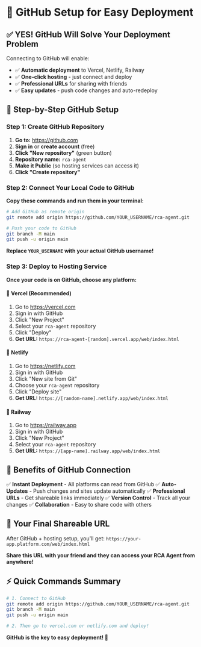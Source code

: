 # 🚀 GitHub Setup for Easy Deployment

## ✅ **YES! GitHub Will Solve Your Deployment Problem**

Connecting to GitHub will enable:
- ✅ **Automatic deployment** to Vercel, Netlify, Railway
- ✅ **One-click hosting** - just connect and deploy
- ✅ **Professional URLs** for sharing with friends
- ✅ **Easy updates** - push code changes and auto-redeploy

## 🎯 **Step-by-Step GitHub Setup**

### **Step 1: Create GitHub Repository**
1. **Go to:** https://github.com
2. **Sign in** or **create account** (free)
3. **Click "New repository"** (green button)
4. **Repository name:** `rca-agent`
5. **Make it Public** (so hosting services can access it)
6. **Click "Create repository"**

### **Step 2: Connect Your Local Code to GitHub**

**Copy these commands and run them in your terminal:**

```bash
# Add GitHub as remote origin
git remote add origin https://github.com/YOUR_USERNAME/rca-agent.git

# Push your code to GitHub
git branch -M main
git push -u origin main
```

**Replace `YOUR_USERNAME` with your actual GitHub username!**

### **Step 3: Deploy to Hosting Service**

**Once your code is on GitHub, choose any platform:**

#### **🚀 Vercel (Recommended)**
1. Go to https://vercel.com
2. Sign in with GitHub
3. Click "New Project"
4. Select your `rca-agent` repository
5. Click "Deploy"
6. **Get URL:** `https://rca-agent-[random].vercel.app/web/index.html`

#### **🌟 Netlify**
1. Go to https://netlify.com
2. Sign in with GitHub
3. Click "New site from Git"
4. Choose your `rca-agent` repository
5. Click "Deploy site"
6. **Get URL:** `https://[random-name].netlify.app/web/index.html`

#### **🚂 Railway**
1. Go to https://railway.app
2. Sign in with GitHub
3. Click "New Project"
4. Select your `rca-agent` repository
5. **Get URL:** `https://[app-name].railway.app/web/index.html`

## 🎉 **Benefits of GitHub Connection**

✅ **Instant Deployment** - All platforms can read from GitHub
✅ **Auto-Updates** - Push changes and sites update automatically
✅ **Professional URLs** - Get shareable links immediately
✅ **Version Control** - Track all your changes
✅ **Collaboration** - Easy to share code with others

## 🔗 **Your Final Shareable URL**

After GitHub + hosting setup, you'll get:
`https://your-app.platform.com/web/index.html`

**Share this URL with your friend and they can access your RCA Agent from anywhere!**

## ⚡ **Quick Commands Summary**

```bash
# 1. Connect to GitHub
git remote add origin https://github.com/YOUR_USERNAME/rca-agent.git
git branch -M main
git push -u origin main

# 2. Then go to vercel.com or netlify.com and deploy!
```

**GitHub is the key to easy deployment! 🔑**
